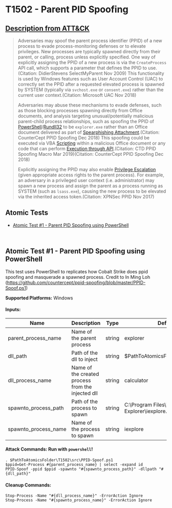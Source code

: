 # T1502 - Parent PID Spoofing
## [Description from ATT&CK](https://attack.mitre.org/wiki/Technique/T1502)
<blockquote>Adversaries may spoof the parent process identifier (PPID) of a new process to evade process-monitoring defenses or to elevate privileges. New processes are typically spawned directly from their parent, or calling, process unless explicitly specified. One way of explicitly assigning the PPID of a new process is via the <code>CreateProcess</code> API call, which supports a parameter that defines the PPID to use.(Citation: DidierStevens SelectMyParent Nov 2009) This functionality is used by Windows features such as User Account Control (UAC) to correctly set the PPID after a requested elevated process is spawned by SYSTEM (typically via <code>svchost.exe</code> or <code>consent.exe</code>) rather than the current user context.(Citation: Microsoft UAC Nov 2018)

Adversaries may abuse these mechanisms to evade defenses, such as those blocking processes spawning directly from Office documents, and analysis targeting unusual/potentially malicious parent-child process relationships, such as spoofing the PPID of [PowerShell](https://attack.mitre.org/techniques/T1086)/[Rundll32](https://attack.mitre.org/techniques/T1085) to be <code>explorer.exe</code> rather than an Office document delivered as part of [Spearphishing Attachment](https://attack.mitre.org/techniques/T1193).(Citation: CounterCept PPID Spoofing Dec 2018) This spoofing could be executed via VBA [Scripting](https://attack.mitre.org/techniques/T1064) within a malicious Office document or any code that can perform [Execution through API](https://attack.mitre.org/techniques/T1106).(Citation: CTD PPID Spoofing Macro Mar 2019)(Citation: CounterCept PPID Spoofing Dec 2018)

Explicitly assigning the PPID may also enable [Privilege Escalation](https://attack.mitre.org/tactics/TA0004) (given appropriate access rights to the parent process). For example, an adversary in a privileged user context (i.e. administrator) may spawn a new process and assign the parent as a process running as SYSTEM (such as <code>lsass.exe</code>), causing the new process to be elevated via the inherited access token.(Citation: XPNSec PPID Nov 2017)</blockquote>

## Atomic Tests

- [Atomic Test #1 - Parent PID Spoofing using PowerShell](#atomic-test-1---parent-pid-spoofing-using-powershell)


<br/>

## Atomic Test #1 - Parent PID Spoofing using PowerShell
This test uses PowerShell to replicates how Cobalt Strike does ppid spoofing and masquerade a spawned process.
Credit to In Ming Loh (https://github.com/countercept/ppid-spoofing/blob/master/PPID-Spoof.ps1)

**Supported Platforms:** Windows


#### Inputs:
| Name | Description | Type | Default Value | 
|------|-------------|------|---------------|
| parent_process_name | Name of the parent process | string | explorer|
| dll_path | Path of the dll to inject | string | $PathToAtomicsFolder\T1502\bin\calc.dll|
| dll_process_name | Name of the created process from the injected dll | string | calculator|
| spawnto_process_path | Path of the process to spawn | string | C:\Program Files\Internet Explorer\iexplore.exe|
| spawnto_process_name | Name of the process to spawn | string | iexplore|


#### Attack Commands: Run with `powershell`! 
```
. $PathToAtomicsFolder\T1502\src\PPID-Spoof.ps1
$ppid=Get-Process #{parent_process_name} | select -expand id
PPID-Spoof -ppid $ppid -spawnto "#{spawnto_process_path}" -dllpath "#{dll_path}"
```

#### Cleanup Commands:
```
Stop-Process -Name "#{dll_process_name}" -ErrorAction Ignore
Stop-Process -Name "#{spawnto_process_name}" -ErrorAction Ignore
```





<br/>
